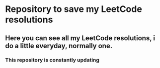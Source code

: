 # Repository to save my LeetCode resolutions

## Here you can see all my LeetCode resolutions, i do a little everyday, normally one.


### This repository is constantly updating

